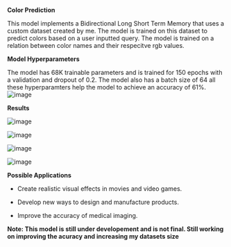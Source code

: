 **Color Prediction**

This model implements a Bidirectional Long Short Term Memory that uses a custom dataset created by me. The model is trained on this dataset to predict colors based on a user inputted query. The model is trained on a relation between color names and their respecitve rgb values.


**Model Hyperparameters**

The model has 68K trainable parameters and is trained for 150 epochs with a validation and dropout of 0.2. The model also has a batch size of 64 all these hyperparamters help the model to achieve an accuracy of 61%.
![image](https://github.com/chungimungi/Color-prediction/assets/90822297/16af614d-4e29-4384-a1bf-8c6b7e0db86a)


**Results**

![image](https://github.com/chungimungi/Color-prediction/assets/90822297/0e0fd63d-d8f5-4044-a6e7-de4c12309fe1)

![image](https://github.com/chungimungi/Color-prediction/assets/90822297/71735cd6-6d42-454d-ac41-c8addf95f461)

![image](https://github.com/chungimungi/Color-prediction/assets/90822297/a9551c42-4585-45b5-88e1-681e5f197cb1)

![image](https://github.com/chungimungi/Color-prediction/assets/90822297/b462bc2d-786f-43b0-a93e-360ce7ec79d5)


**Possible Applications**
* Create realistic visual effects in movies and video games.

* Develop new ways to design and manufacture products.

* Improve the accuracy of medical imaging.



**Note: This model is still under developement and is not final. Still working on improving the acuracy and increasing my datasets size**
